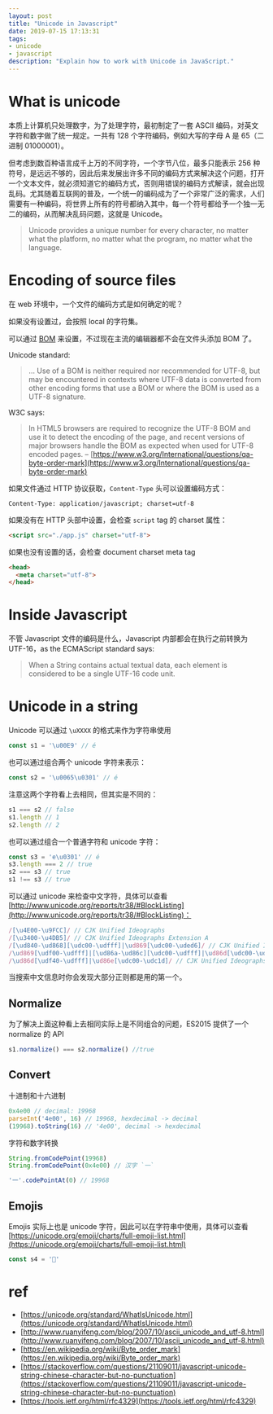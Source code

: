 ```yaml
---
layout: post
title: "Unicode in Javascript"
date: 2019-07-15 17:13:31
tags:
- unicode
- javascript
description: "Explain how to work with Unicode in JavaScript."
---
```


# What is unicode

本质上计算机只处理数字，为了处理字符，最初制定了一套 ASCII 编码，对英文字符和数字做了统一规定。一共有 128 个字符编码，例如大写的字母 A 是 65（二进制 01000001）。

但考虑到数百种语言成千上万的不同字符，一个字节八位，最多只能表示 256 种符号，是远远不够的，因此后来发展出许多不同的编码方式来解决这个问题，打开一个文本文件，就必须知道它的编码方式，否则用错误的编码方式解读，就会出现乱码。尤其随着互联网的普及，一个统一的编码成为了一个非常广泛的需求，人们需要有一种编码，将世界上所有的符号都纳入其中，每一个符号都给予一个独一无二的编码，从而解决乱码问题，这就是 Unicode。

> Unicode provides a unique number for every character,
> no matter what the platform,
> no matter what the program,
> no matter what the language.

# Encoding of source files

在 web 环境中，一个文件的编码方式是如何确定的呢？

如果没有设置过，会按照 local 的字符集。

可以通过 [BOM](https://en.wikipedia.org/wiki/Byte_order_mark) 来设置，不过现在主流的编辑器都不会在文件头添加 BOM 了。

Unicode standard:

> … Use of a BOM is neither required nor recommended for UTF-8, but may be encountered in contexts where UTF-8 data is converted from other encoding forms that use a BOM or where the BOM is used as a UTF-8 signature.

W3C says:

> In HTML5 browsers are required to recognize the UTF-8 BOM and use it to detect the encoding of the page, and recent versions of major browsers handle the BOM as expected when used for UTF-8 encoded pages. – [https://www.w3.org/International/questions/qa-byte-order-mark](https://www.w3.org/International/questions/qa-byte-order-mark)

如果文件通过 HTTP 协议获取，`Content-Type` 头可以设置编码方式：

```
Content-Type: application/javascript; charset=utf-8
```

如果没有在 HTTP 头部中设置，会检查 `script` tag 的 charset 属性：

```html
<script src="./app.js" charset="utf-8">
```

如果也没有设置的话，会检查 document charset meta tag

```html
<head>
  <meta charset="utf-8">
</head>
```

# Inside Javascript

不管 Javascript 文件的编码是什么，Javascript 内部都会在执行之前转换为 UTF-16，as the ECMAScript standard says:

> When a String contains actual textual data, each element is considered to be a single UTF-16 code unit.

# Unicode in a string

Unicode 可以通过 `\uXXXX` 的格式来作为字符串使用

```js
const s1 = '\u00E9' // é
```

也可以通过组合两个 unicode 字符来表示：

```js
const s2 = '\u0065\u0301' // é
```

注意这两个字符看上去相同，但其实是不同的：

```js
s1 === s2 // false
s1.length // 1
s2.length // 2
```

也可以通过组合一个普通字符和 unicode 字符：

```js
const s3 = 'e\u0301' // é
s3.length === 2 // true
s2 === s3 // true
s1 !== s3 // true
```

可以通过 unicode 来检查中文字符，具体可以查看 [http://www.unicode.org/reports/tr38/#BlockListing](http://www.unicode.org/reports/tr38/#BlockListing)：

```js
/[\u4E00-\u9FCC]/ // CJK Unified Ideographs
/[\u3400-\u4DB5]/ // CJK Unified Ideographs Extension A
/[\ud840-\ud868][\udc00-\udfff]|\ud869[\udc00-\uded6]/ // CJK Unified Ideographs Extension B
/\ud869[\udf00-\udfff]|[\ud86a-\ud86c][\udc00-\udfff]|\ud86d[\udc00-\udf34]/ // CJK Unified Ideographs Extension C
/\ud86d[\udf40-\udfff]|\ud86e[\udc00-\udc1d]/ // CJK Unified Ideographs Extension D
```

当搜索中文信息时你会发现大部分正则都是用的第一个。

## Normalize

为了解决上面这种看上去相同实际上是不同组合的问题，ES2015 提供了一个 normalize 的 API

```js
s1.normalize() === s2.normalize() //true
```

## Convert

十进制和十六进制

```js
0x4e00 // decimal: 19968
parseInt('4e00', 16) // 19968, hexdecimal -> decimal
(19968).toString(16) // '4e00', decimal -> hexdecimal
```

字符和数字转换

```js
String.fromCodePoint(19968)
String.fromCodePoint(0x4e00) // 汉字 `一`

'一'.codePointAt(0) // 19968
```

## Emojis

Emojis 实际上也是 unicode 字符，因此可以在字符串中使用，具体可以查看 [https://unicode.org/emoji/charts/full-emoji-list.html](https://unicode.org/emoji/charts/full-emoji-list.html)

```js
const s4 = '🐶'
```

# ref

- [https://unicode.org/standard/WhatIsUnicode.html](https://unicode.org/standard/WhatIsUnicode.html)
- [http://www.ruanyifeng.com/blog/2007/10/ascii_unicode_and_utf-8.html](http://www.ruanyifeng.com/blog/2007/10/ascii_unicode_and_utf-8.html)
- [https://en.wikipedia.org/wiki/Byte_order_mark](https://en.wikipedia.org/wiki/Byte_order_mark)
- [https://stackoverflow.com/questions/21109011/javascript-unicode-string-chinese-character-but-no-punctuation](https://stackoverflow.com/questions/21109011/javascript-unicode-string-chinese-character-but-no-punctuation)
- [https://tools.ietf.org/html/rfc4329](https://tools.ietf.org/html/rfc4329)